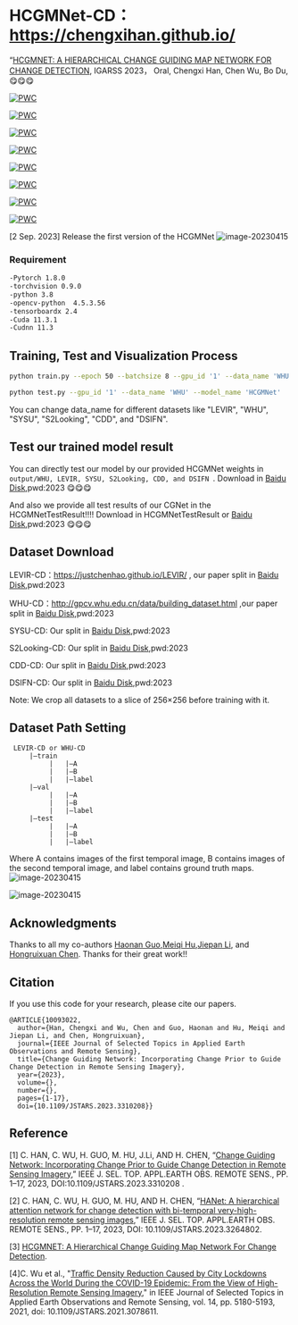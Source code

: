 # HCGMNet-CD：https://chengxihan.github.io/

“[HCGMNET: A HIERARCHICAL CHANGE GUIDING MAP NETWORK FOR CHANGE DETECTION](https://ieeexplore.ieee.org/document/10283341), IGARSS 2023， Oral, Chengxi Han, Chen Wu, Bo Du, :yum::yum::yum:


[![PWC](https://img.shields.io/endpoint.svg?url=https://paperswithcode.com/badge/hcgmnet-a-hierarchical-change-guiding-map/change-detection-on-googlegz-cd)](https://paperswithcode.com/sota/change-detection-on-googlegz-cd?p=hcgmnet-a-hierarchical-change-guiding-map)

[![PWC](https://img.shields.io/endpoint.svg?url=https://paperswithcode.com/badge/hcgmnet-a-hierarchical-change-guiding-map/change-detection-on-levir)](https://paperswithcode.com/sota/change-detection-on-levir?p=hcgmnet-a-hierarchical-change-guiding-map)

[![PWC](https://img.shields.io/endpoint.svg?url=https://paperswithcode.com/badge/hcgmnet-a-hierarchical-change-guiding-map/change-detection-on-sysu-cd)](https://paperswithcode.com/sota/change-detection-on-sysu-cd?p=hcgmnet-a-hierarchical-change-guiding-map)

[![PWC](https://img.shields.io/endpoint.svg?url=https://paperswithcode.com/badge/hcgmnet-a-hierarchical-change-guiding-map/change-detection-on-whu-cd)](https://paperswithcode.com/sota/change-detection-on-whu-cd?p=hcgmnet-a-hierarchical-change-guiding-map)

[![PWC](https://img.shields.io/endpoint.svg?url=https://paperswithcode.com/badge/hcgmnet-a-hierarchical-change-guiding-map/change-detection-on-s2looking)](https://paperswithcode.com/sota/change-detection-on-s2looking?p=hcgmnet-a-hierarchical-change-guiding-map)

[![PWC](https://img.shields.io/endpoint.svg?url=https://paperswithcode.com/badge/hcgmnet-a-hierarchical-change-guiding-map/change-detection-on-dsifn-cd)](https://paperswithcode.com/sota/change-detection-on-dsifn-cd?p=hcgmnet-a-hierarchical-change-guiding-map)

[![PWC](https://img.shields.io/endpoint.svg?url=https://paperswithcode.com/badge/hcgmnet-a-hierarchical-change-guiding-map/change-detection-on-levir-cd)](https://paperswithcode.com/sota/change-detection-on-levir-cd?p=hcgmnet-a-hierarchical-change-guiding-map)

[![PWC](https://img.shields.io/endpoint.svg?url=https://paperswithcode.com/badge/hcgmnet-a-hierarchical-change-guiding-map/change-detection-on-cdd-dataset-season-1)](https://paperswithcode.com/sota/change-detection-on-cdd-dataset-season-1?p=hcgmnet-a-hierarchical-change-guiding-map)


[2 Sep. 2023] Release the first version of the HCGMNet
![image-20230415](/picture/HCGMNet.png)
### Requirement  
```bash
-Pytorch 1.8.0  
-torchvision 0.9.0  
-python 3.8  
-opencv-python  4.5.3.56  
-tensorboardx 2.4  
-Cuda 11.3.1  
-Cudnn 11.3  
```
## Training, Test and Visualization Process   

```bash
python train.py --epoch 50 --batchsize 8 --gpu_id '1' --data_name 'WHU' --model_name 'HCGMNet'   #HCGMNet

python test.py --gpu_id '1' --data_name 'WHU' --model_name 'HCGMNet'
```
You can change data_name for different datasets like "LEVIR", "WHU", "SYSU", "S2Looking", "CDD", and "DSIFN".
## Test our trained model result 
You can directly test our model by our provided HCGMNet weights in  `output/WHU, LEVIR, SYSU, S2Looking, CDD, and DSIFN `. Download in  [Baidu Disk](https://pan.baidu.com/s/1oZBgohoo0hGstPVU-qC5gw?pwd=2023),pwd:2023 :yum::yum::yum:

And also we provide all test results of our CGNet in the HCGMNetTestResult!!!! Download in HCGMNetTestResult or [Baidu Disk](https://pan.baidu.com/s/1ehrRLAsxgjUMQR4qALSI1g?pwd=2023 ),pwd:2023 :yum::yum::yum:
## Dataset Download   
LEVIR-CD：https://justchenhao.github.io/LEVIR/  , our paper split in [Baidu Disk](https://pan.baidu.com/s/1VVry18KFl2MSWS6_IOlYRA?pwd=2023),pwd:2023 

WHU-CD：http://gpcv.whu.edu.cn/data/building_dataset.html ,our paper split in [Baidu Disk](https://pan.baidu.com/s/1ZLmIyWvHnwyzhyl4xt-GwQ?pwd=2023),pwd:2023

SYSU-CD: Our split in [Baidu Disk](https://pan.baidu.com/s/1p0QfogZm4BM0dd1a0LTBBw?pwd=2023),pwd:2023

S2Looking-CD: Our split in [Baidu Disk](https://pan.baidu.com/s/1wAXPHhCLJTqPX0pC2RBMsg?pwd=2023),pwd:2023

CDD-CD: Our split in [Baidu Disk](https://pan.baidu.com/s/1cwJ0mEhcrbCWOJn5n-N5Jw?pwd=2023),pwd:2023

DSIFN-CD: Our split in [Baidu Disk]( https://pan.baidu.com/s/1-GD3z_eMoQglSJoi9P-6gw?pwd=2023),pwd:2023

Note: We crop all datasets to a slice of 256×256 before training with it.

## Dataset Path Setting
```
 LEVIR-CD or WHU-CD 
     |—train  
          |   |—A  
          |   |—B  
          |   |—label  
     |—val  
          |   |—A  
          |   |—B  
          |   |—label  
     |—test  
          |   |—A  
          |   |—B  
          |   |—label
  ```        
 Where A contains images of the first temporal image, B contains images of the second temporal image, and label contains ground truth maps.  
![image-20230415](/picture/HCGMNet-2.png)

![image-20230415](/picture/HANet-HCGMNet-CGNet.png)


## Acknowledgments
 
Thanks to all my co-authors [Haonan Guo](https://scholar.google.com/citations?user=HvYxc84AAAAJ&hl=en),[Meiqi Hu](https://meiqihu.github.io/),[Jiepan Li](https://henryjiepanli.github.io/Jiepanli_Henry.github.io/), and [Hongruixuan Chen](https://chrx97.com/). Thanks  for their great work!!  


## Citation 

 If you use this code for your research, please cite our papers.  

```
@ARTICLE{10093022,
  author={Han, Chengxi and Wu, Chen and Guo, Haonan and Hu, Meiqi and Jiepan Li, and Chen, Hongruixuan},
  journal={IEEE Journal of Selected Topics in Applied Earth Observations and Remote Sensing}, 
  title={Change Guiding Network: Incorporating Change Prior to Guide Change Detection in Remote Sensing Imagery}, 
  year={2023},
  volume={},
  number={},
  pages={1-17},
  doi={10.1109/JSTARS.2023.3310208}}

```

## Reference  
[1] C. HAN, C. WU, H. GUO, M. HU, J.Li, AND H. CHEN, 
“[Change Guiding Network: Incorporating Change Prior to Guide Change Detection in Remote Sensing Imagery](https://ieeexplore.ieee.org/document/10234560?denied=),” IEEE J. SEL. TOP. APPL.EARTH OBS. REMOTE SENS., PP. 1–17, 2023, DOI:10.1109/JSTARS.2023.3310208 .

[2] C. HAN, C. WU, H. GUO, M. HU, AND H. CHEN, 
“[HANet: A hierarchical attention network for change detection with bi-temporal very-high-resolution remote sensing images](https://ieeexplore.ieee.org/abstract/document/10093022),” IEEE J. SEL. TOP. APPL.EARTH OBS. REMOTE SENS., PP. 1–17, 2023, DOI: 10.1109/JSTARS.2023.3264802.


[3] [HCGMNET: A Hierarchical Change Guiding Map Network For Change Detection](https://doi.org/10.48550/arXiv.2302.10420).

[4]C. Wu et al., "[Traffic Density Reduction Caused by City Lockdowns Across the World During the COVID-19 Epidemic: From the View of High-Resolution Remote Sensing Imagery](https://ieeexplore.ieee.org/abstract/document/9427164)," in IEEE Journal of Selected Topics in Applied Earth Observations and Remote Sensing, vol. 14, pp. 5180-5193, 2021, doi: 10.1109/JSTARS.2021.3078611.



